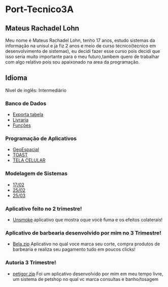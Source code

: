 # Port-Tecnico3A

## Mateus Rachadel Lohn
Meu nome é Mateus Rachadel Lohn, tenho 17 anos, estudo sistemas da informação na unisul e ja fiz 2 anos e meio de curso tecnico(tecnico em desenvolvimento de sistemas), eu decidi fazer esse curso pois decidi que isso seria muito importante para o meu futuro,tambem quero de trabalhar com algo relativo pois sou apaixonado na area da programação.

## Idioma
Nivel de inglês: Intermediário

### Banco de Dados
- [Exporta tabela](BancoDeDados/Exportar%20tabelas.png)
- [Livraria](BancoDeDados/Livraria.pdf)
- [Funções](BancoDeDados/atividade%20funçoes.png)

### Programação de Aplicativos
- [GeoEspacial](Programação%20de%20Aplicativos/GeoEspacial)
- [TOAST](Programação%20de%20Aplicativos/TOAST.png)
- [TELA CELULAR](Programação%20de%20Aplicativos/Tela%20Celular.PNG)

### Modelagem de Sistemas
- [17/02](ModelagemSistema/Aula%201702.png)
- [25/02](ModelagemSistema/Aula%2025_02.png)
- [25/03](ModelagemSistema/Aula%202503.png) 

### Aplicativo feito no 2 trimestre!
- [Unsmoke](https://github.com/lucasmalfatti/Unsmoke) aplicativo que mostra oque você fuma e os efeitos colaterais!

### Aplicativo de barbearia desenvolvido por mim no 3 Trimestre!
- [Bela.zip](https://github.com/mateus-lohn/Port-Tecnico3A/files/10045833/Bela.zip) Aplicativo no qual voce marca seu corte, compra produtos  de barbearia e realiza seu pagamento tudo em poucos clicks!

### Autoria 3 Trimestre!
- [petigor.zip](https://github.com/mateus-lohn/Port-Tecnico3A/files/10045839/petigor.zip) Foi um aplicativo desenvolvido por mim em meu tempo livre, um sistema de petshop no qual vc marca consultas e banho/tosagem
